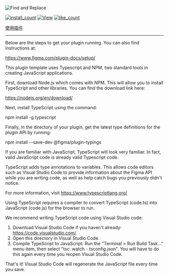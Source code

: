 ![Find and Replace](https://user-images.githubusercontent.com/38482112/163181220-24d365bb-363c-48a9-ad61-72454fab7716.png)


[![install_count](https://img.shields.io/badge/dynamic/json?style=for-the-badge&color=important&logoColor=ffffff&label=Install&query=%24.meta.plugin.install_count&url=https://www.figma.com/api/plugins/1052801241204192805/versions?org_id=)](https://www.figma.com/community/plugin/1052801241204192805/Find-and-Replace)    [![View](https://img.shields.io/badge/dynamic/json?style=for-the-badge&color=informational&logoColor=ffffff&label=View&query=%24.meta.plugin.view_count&url=https://www.figma.com/api/plugins/1052801241204192805/versions?org_id=)](https://www.figma.com/community/plugin/1052801241204192805/Find-and-Replace)   [![like_count](https://img.shields.io/badge/dynamic/json?style=for-the-badge&color=red&logoColor=ffffff&label=Like&query=%24.meta.plugin.like_count&url=https://www.figma.com/api/plugins/1052801241204192805/versions?org_id=)](https://www.figma.com/community/plugin/1052801241204192805/Find-and-Replace)

[使用插件](https://www.figma.com/community/plugin/1052801241204192805/Find-and-Replace)

---

Below are the steps to get your plugin running. You can also find instructions at:

  https://www.figma.com/plugin-docs/setup/

This plugin template uses Typescript and NPM, two standard tools in creating JavaScript applications.

First, download Node.js which comes with NPM. This will allow you to install TypeScript and other
libraries. You can find the download link here:

  https://nodejs.org/en/download/

Next, install TypeScript using the command:

  npm install -g typescript

Finally, in the directory of your plugin, get the latest type definitions for the plugin API by running:

  npm install --save-dev @figma/plugin-typings

If you are familiar with JavaScript, TypeScript will look very familiar. In fact, valid JavaScript code
is already valid Typescript code.

TypeScript adds type annotations to variables. This allows code editors such as Visual Studio Code
to provide information about the Figma API while you are writing code, as well as help catch bugs
you previously didn't notice.

For more information, visit https://www.typescriptlang.org/

Using TypeScript requires a compiler to convert TypeScript (code.ts) into JavaScript (code.js)
for the browser to run.

We recommend writing TypeScript code using Visual Studio code:

1. Download Visual Studio Code if you haven't already: https://code.visualstudio.com/.
2. Open this directory in Visual Studio Code.
3. Compile TypeScript to JavaScript: Run the "Terminal > Run Build Task..." menu item,
    then select "tsc: watch - tsconfig.json". You will have to do this again every time
    you reopen Visual Studio Code.

That's it! Visual Studio Code will regenerate the JavaScript file every time you save.
